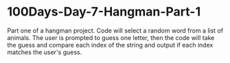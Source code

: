 # 100Days-Day-7-Hangman-Part-1
Part one of a hangman project.  Code will select a random word from a list of animals.  The user is prompted to guess one letter, then the code will take the guess and compare each index of the string and output if each index matches the user's guess.
